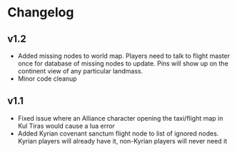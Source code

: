# Changelog

## v1.2
* Added missing nodes to world map. Players need to talk to flight master once for database of missing nodes to update. Pins will show up on the continent view of any particular landmass.
* Minor code cleanup

## v1.1
* Fixed issue where an Alliance character opening the taxi/flight map in Kul Tiras would cause a lua error
* Added Kyrian covenant sanctum flight node to list of ignored nodes. Kyrian players will already have it, non-Kyrian players will never need it
